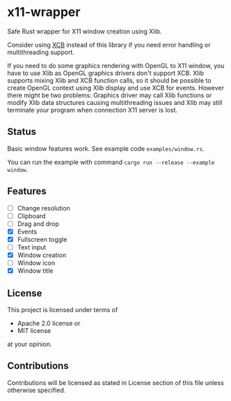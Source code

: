 # x11-wrapper

Safe Rust wrapper for X11 window creation using Xlib.

Consider using [XCB](https://github.com/rtbo/rust-xcb) instead of
this library if you need error handling or multithreading support.

If you need to do some graphics rendering with OpenGL to X11 window, you have to use Xlib
as OpenGL graphics drivers don't support XCB. Xlib supports mixing Xlib and XCB function calls, so it should
be possible to create OpenGL context using Xlib display and use XCB for events.
However there might be two problems: Graphics driver may call Xlib functions
or modify Xlib data structures causing multithreading issues and Xlib may still
terminate your program when connection X11 server is lost.

## Status

Basic window features work. See example code `examples/window.rs`.

You can run the example with command `cargo run --release --example window`.

## Features

- [ ] Change resolution
- [ ] Clipboard
- [ ] Drag and drop
- [x] Events
- [x] Fullscreen toggle
- [ ] Text input
- [x] Window creation
- [ ] Window icon
- [x] Window title

## License

This project is licensed under terms of

* Apache 2.0 license or
* MIT license

at your opinion.

## Contributions

Contributions will be licensed as stated in License section
of this file unless otherwise specified.
